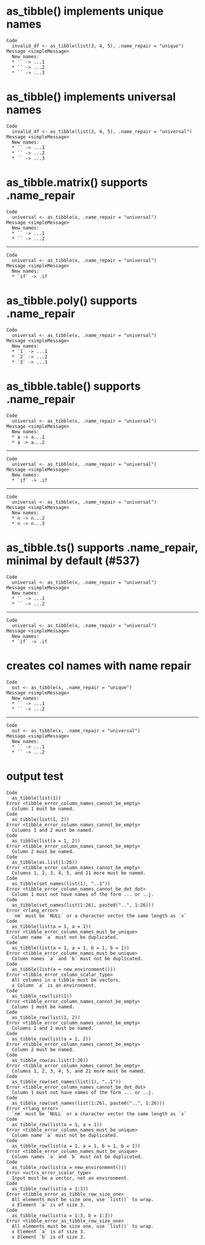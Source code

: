 # as_tibble() implements unique names

    Code
      invalid_df <- as_tibble(list(3, 4, 5), .name_repair = "unique")
    Message <simpleMessage>
      New names:
      * `` -> ...1
      * `` -> ...2
      * `` -> ...3

# as_tibble() implements universal names

    Code
      invalid_df <- as_tibble(list(3, 4, 5), .name_repair = "universal")
    Message <simpleMessage>
      New names:
      * `` -> ...1
      * `` -> ...2
      * `` -> ...3

# as_tibble.matrix() supports .name_repair

    Code
      universal <- as_tibble(x, .name_repair = "universal")
    Message <simpleMessage>
      New names:
      * `` -> ...1
      * `` -> ...2

---

    Code
      universal <- as_tibble(x, .name_repair = "universal")
    Message <simpleMessage>
      New names:
      * `if` -> .if

# as_tibble.poly() supports .name_repair

    Code
      universal <- as_tibble(x, .name_repair = "universal")
    Message <simpleMessage>
      New names:
      * `1` -> ...1
      * `2` -> ...2
      * `3` -> ...3

# as_tibble.table() supports .name_repair

    Code
      universal <- as_tibble(x, .name_repair = "universal")
    Message <simpleMessage>
      New names:
      * a -> a...1
      * a -> a...2

---

    Code
      universal <- as_tibble(x, .name_repair = "universal")
    Message <simpleMessage>
      New names:
      * `if` -> .if

---

    Code
      universal <- as_tibble(x, .name_repair = "universal")
    Message <simpleMessage>
      New names:
      * n -> n...2
      * n -> n...3

# as_tibble.ts() supports .name_repair, minimal by default (#537)

    Code
      universal <- as_tibble(x, .name_repair = "universal")
    Message <simpleMessage>
      New names:
      * `` -> ...1
      * `` -> ...2

---

    Code
      universal <- as_tibble(x, .name_repair = "universal")
    Message <simpleMessage>
      New names:
      * `if` -> .if

# creates col names with name repair

    Code
      out <- as_tibble(x, .name_repair = "unique")
    Message <simpleMessage>
      New names:
      * `` -> ...1
      * `` -> ...2

---

    Code
      out <- as_tibble(x, .name_repair = "universal")
    Message <simpleMessage>
      New names:
      * `` -> ...1
      * `` -> ...2

# output test

    Code
      as_tibble(list(1))
    Error <tibble_error_column_names_cannot_be_empty>
      Column 1 must be named.
    Code
      as_tibble(list(1, 2))
    Error <tibble_error_column_names_cannot_be_empty>
      Columns 1 and 2 must be named.
    Code
      as_tibble(list(a = 1, 2))
    Error <tibble_error_column_names_cannot_be_empty>
      Column 2 must be named.
    Code
      as_tibble(as.list(1:26))
    Error <tibble_error_column_names_cannot_be_empty>
      Columns 1, 2, 3, 4, 5, and 21 more must be named.
    Code
      as_tibble(set_names(list(1), "..1"))
    Error <tibble_error_column_names_cannot_be_dot_dot>
      Column 1 must not have names of the form ... or ..j.
    Code
      as_tibble(set_names(list(1:26), paste0("..", 1:26)))
    Error <rlang_error>
      `nm` must be `NULL` or a character vector the same length as `x`
    Code
      as_tibble(list(a = 1, a = 1))
    Error <tibble_error_column_names_must_be_unique>
      Column name `a` must not be duplicated.
    Code
      as_tibble(list(a = 1, a = 1, b = 1, b = 1))
    Error <tibble_error_column_names_must_be_unique>
      Column names `a` and `b` must not be duplicated.
    Code
      as_tibble(list(a = new_environment()))
    Error <tibble_error_column_scalar_type>
      All columns in a tibble must be vectors.
      x Column `a` is an environment.
    Code
      as_tibble_row(list(1))
    Error <tibble_error_column_names_cannot_be_empty>
      Column 1 must be named.
    Code
      as_tibble_row(list(1, 2))
    Error <tibble_error_column_names_cannot_be_empty>
      Columns 1 and 2 must be named.
    Code
      as_tibble_row(list(a = 1, 2))
    Error <tibble_error_column_names_cannot_be_empty>
      Column 2 must be named.
    Code
      as_tibble_row(as.list(1:26))
    Error <tibble_error_column_names_cannot_be_empty>
      Columns 1, 2, 3, 4, 5, and 21 more must be named.
    Code
      as_tibble_row(set_names(list(1), "..1"))
    Error <tibble_error_column_names_cannot_be_dot_dot>
      Column 1 must not have names of the form ... or ..j.
    Code
      as_tibble_row(set_names(list(1:26), paste0("..", 1:26)))
    Error <rlang_error>
      `nm` must be `NULL` or a character vector the same length as `x`
    Code
      as_tibble_row(list(a = 1, a = 1))
    Error <tibble_error_column_names_must_be_unique>
      Column name `a` must not be duplicated.
    Code
      as_tibble_row(list(a = 1, a = 1, b = 1, b = 1))
    Error <tibble_error_column_names_must_be_unique>
      Column names `a` and `b` must not be duplicated.
    Code
      as_tibble_row(list(a = new_environment()))
    Error <vctrs_error_scalar_type>
      Input must be a vector, not an environment.
    Code
      as_tibble_row(list(a = 1:3))
    Error <tibble_error_as_tibble_row_size_one>
      All elements must be size one, use `list()` to wrap.
      x Element `a` is of size 3.
    Code
      as_tibble_row(list(a = 1:3, b = 1:3))
    Error <tibble_error_as_tibble_row_size_one>
      All elements must be size one, use `list()` to wrap.
      x Element `a` is of size 3.
      x Element `b` is of size 3.

